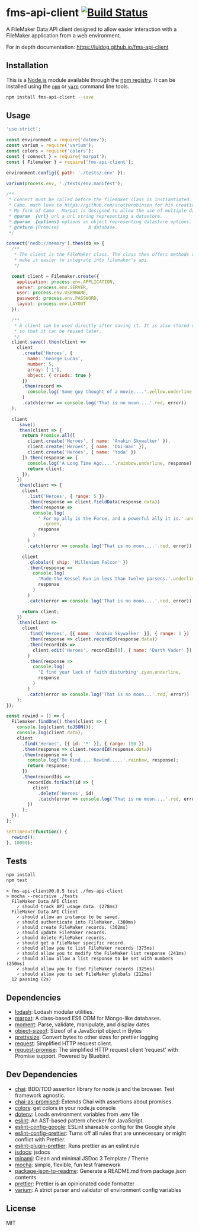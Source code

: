 # fms-api-client [![Build Status](https://travis-ci.org/Luidog/fms-api-client.png?branch=master)](https://travis-ci.org/Luidog/fms-api-client)

A FileMaker Data API client designed to allow easier interaction with a FileMaker application from a web environment.

For in depth documentation: https://luidog.github.io/fms-api-client

## Installation

This is a [Node.js](https://nodejs.org/) module available through the
[npm registry](https://www.npmjs.com/). It can be installed using the
[`npm`](https://docs.npmjs.com/getting-started/installing-npm-packages-locally)
or
[`yarn`](https://yarnpkg.com/en/)
command line tools.

```sh
npm install fms-api-client --save
```

## Usage

```js
'use strict';

const environment = require('dotenv');
const varium = require('varium');
const colors = require('colors');
const { connect } = require('marpat');
const { Filemaker } = require('fms-api-client');

environment.config({ path: './tests/.env' });

varium(process.env, './tests/env.manifest');

/**
 * Connect must be called before the filemaker class is instiantiated. This connect uses Marpat. Marpat is a fork of
 * Camo. much love to https://github.com/scottwrobinson for his creation and maintenance of Camo.
 * My fork of Camo - Marpat is designed to allow the use of multiple datastores with the focus on encrypted storage.
 * @param  {url} url a url string representing a datastore.
 * @param  {options} options an object representing datastore options. See Marpat for more info.
 * @return {Promise}           A database.
 */

connect('nedb://memory').then(db => {
  /**
   * The client is the FileMaker class. The class then offers methods designed to
   * make it easier to integrate into filemaker's api.
   */

  const client = Filemaker.create({
    application: process.env.APPLICATION,
    server: process.env.SERVER,
    user: process.env.USERNAME,
    password: process.env.PASSWORD,
    layout: process.env.LAYOUT
  });

  /**
   * A client can be used directly after saving it. It is also stored on the datastore
   * so that it can be reused later.
   */
  client.save().then(client =>
    client
      .create('Heroes', {
        name: 'George Lucas',
        number: 5,
        array: ['1'],
        object: { driods: true }
      })
      .then(record =>
        console.log('Some guy thought of a movie....'.yellow.underline, record)
      )
      .catch(error => console.log('That is no moon....'.red, error))
  );

  client
    .save()
    .then(client => {
      return Promise.all([
        client.create('Heroes', { name: 'Anakin Skywalker' }),
        client.create('Heroes', { name: 'Obi-Wan' }),
        client.create('Heroes', { name: 'Yoda' })
      ]).then(response => {
        console.log('A Long Time Ago....'.rainbow.underline, response);
        return client;
      });
    })
    .then(client => {
      client
        .list('Heroes', { range: 5 })
        .then(response => client.fieldData(response.data))
        .then(response =>
          console.log(
            ' For my ally is the Force, and a powerful ally it is.'.underline
              .green,
            response
          )
        )
        .catch(error => console.log('That is no moon....'.red, error));

      client
        .globals({ ship: 'Millenium Falcon' })
        .then(response =>
          console.log(
            'Made the Kessel Run in less than twelve parsecs.'.underline.blue,
            response
          )
        )
        .catch(error => console.log('That is no moon....'.red, error));

      return client;
    })
    .then(client =>
      client
        .find('Heroes', [{ name: 'Anakin Skywalker' }], { range: 1 })
        .then(response => client.recordId(response.data))
        .then(recordIds =>
          client.edit('Heroes', recordIds[0], { name: 'Darth Vader' })
        )
        .then(response =>
          console.log(
            'I find your lack of faith disturbing'.cyan.underline,
            response
          )
        )
        .catch(error => console.log('That is no moon...'.red, error))
    );
});

const rewind = () => {
  Filemaker.findOne().then(client => {
    console.log(client.toJSON());
    console.log(client.data);
    client
      .find('Heroes', [{ id: '*' }], { range: 150 })
      .then(response => client.recordId(response.data))
      .then(response => {
        console.log('Be Kind.... Rewind.....'.rainbow, response);
        return response;
      })
      .then(recordIds =>
        recordIds.forEach(id => {
          client
            .delete('Heroes', id)
            .catch(error => console.log('That is no moon....'.red, error));
        })
      );
  });
};

setTimeout(function() {
  rewind();
}, 10000);
```

## Tests

```sh
npm install
npm test
```

```
> fms-api-client@0.0.5 test ./fms-api-client
> mocha --recursive ./tests
  FileMaker Data API Client
    ✓ should track API usage data. (278ms)
  FileMaker Data API Client
    ✓ should allow an instance to be saved.
    ✓ should authenticate into FileMaker. (380ms)
    ✓ should create FileMaker records. (302ms)
    ✓ should update FileMaker records.
    ✓ should delete FileMaker records.
    ✓ should get a FileMaker specific record.
    ✓ should allow you to list FileMaker records (375ms)
    ✓ should allow you to modify the FileMaker list response (241ms)
    ✓ should allow allow a list response to be set with numbers (250ms)
    ✓ should allow you to find FileMaker records (325ms)
    ✓ should allow you to set FileMaker globals (212ms)
  12 passing (2s)
```

## Dependencies

* [lodash](https://ghub.io/lodash): Lodash modular utilities.
* [marpat](https://ghub.io/marpat): A class-based ES6 ODM for Mongo-like databases.
* [moment](https://ghub.io/moment): Parse, validate, manipulate, and display dates
* [object-sizeof](https://ghub.io/object-sizeof): Sizeof of a JavaScript object in Bytes
* [prettysize](https://ghub.io/prettysize): Convert bytes to other sizes for prettier logging
* [request](https://ghub.io/request): Simplified HTTP request client.
* [request-promise](https://ghub.io/request-promise): The simplified HTTP request client &#39;request&#39; with Promise support. Powered by Bluebird.

## Dev Dependencies

* [chai](https://ghub.io/chai): BDD/TDD assertion library for node.js and the browser. Test framework agnostic.
* [chai-as-promised](https://ghub.io/chai-as-promised): Extends Chai with assertions about promises.
* [colors](https://ghub.io/colors): get colors in your node.js console
* [dotenv](https://ghub.io/dotenv): Loads environment variables from .env file
* [eslint](https://ghub.io/eslint): An AST-based pattern checker for JavaScript.
* [eslint-config-google](https://ghub.io/eslint-config-google): ESLint shareable config for the Google style
* [eslint-config-prettier](https://ghub.io/eslint-config-prettier): Turns off all rules that are unnecessary or might conflict with Prettier.
* [eslint-plugin-prettier](https://ghub.io/eslint-plugin-prettier): Runs prettier as an eslint rule
* [jsdocs](https://ghub.io/jsdocs): jsdocs
* [minami](https://ghub.io/minami): Clean and minimal JSDoc 3 Template / Theme
* [mocha](https://ghub.io/mocha): simple, flexible, fun test framework
* [package-json-to-readme](https://ghub.io/package-json-to-readme): Generate a README.md from package.json contents
* [prettier](https://ghub.io/prettier): Prettier is an opinionated code formatter
* [varium](https://ghub.io/varium): A strict parser and validator of environment config variables

## License

MIT
